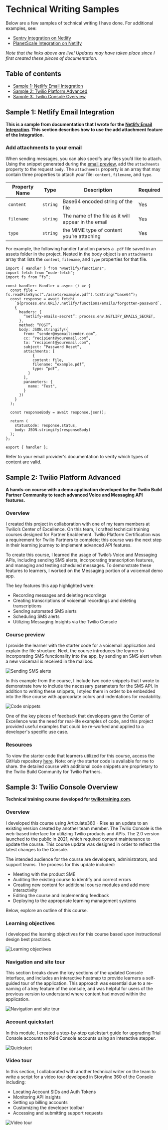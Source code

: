 # Technical Writing Samples

Below are a few samples of technical writing I have done. For additional examples, see:
- [Sentry Integration on Netlify](https://docs.netlify.com/netlify-labs/experimental-features/sentry-integration/)
- [PlanetScale Integration on Netlify](https://docs.netlify.com/netlify-labs/experimental-features/planetscale-integration/)

_Note that the links above are live! Updates may have taken place since I first created these pieces of documentation._

## Table of contents

- [Sample 1: Netlify Email Integration](#sample-1-netlify-email-integration)
- [Sample 2: Twilio Platform Advanced](#sample-2-twilio-platform-advanced)
- [Sample 3: Twilio Console Overview](#sample-3-twilio-console-overview)

## Sample 1: Netlify Email Integration

**This is a sample from documentation that I wrote for the [Netlify Email Integration](https://docs.netlify.com/integrations/email-integration/). This section describes how to use the add attachment feature of the Integration.**

### Add attachments to your email

When sending messages, you can also specify any files you’d like to attach. Using the snippet generated during the [email preview](https://docs.netlify.com/integrations/email-integration/#preview-email-templates), add the `attachments` property to the request `body`. The `attachments` property is an array that may contain three properties to attach your file: `content`, `filename`, and `type`.

| Property Name | Type     | Description                                         | Required |
| ------------- | -------- | --------------------------------------------------- | -------- |
| `content`     | `string` | Base64 encoded string of the file                   | Yes      |
| `filename`    | `string` | The name of the file as it will appear in the email | Yes      |
| `type`        | `string` | the MIME type of content you’re attaching           | Yes      |

For example, the following handler function parses a `.pdf` file saved in an assets folder in the project. Nested in the body object is an `attachments` array that lists the `content`, `filename`, and `type` properties for that file.

```tsx
import { Handler } from "@netlify/functions";
import fetch from “node-fetch”;
import fs from “fs”;

const handler: Handler = async () => {
  const file = fs.readFileSync(“./assets/example.pdf”).toString(“base64”);
  const response = await fetch(
    `${process.env.URL}/.netlify/functions/emails/forgotten-password`,
    {
      headers: {
        “netlify-emails-secret”: process.env.NETLIFY_EMAILS_SECRET, 
      },
      method: “POST”,
      body: JSON.stringify({
        from: “sender@myemailsender.com”,
        cc: “recipient@youremail.com”,
        to: “recipient@youremail.com”,
        subject: “Password Reset”,
        attachments: [
	        {
            content: file,
            filename: “example.pdf”,
            type: “pdf”,
          }
        ],
        parameters: {
          name: "Test",
        } 
      })
    }
  );

  const responseBody = await response.json();

  return (
    statusCode: response.status,
    body: JSON.stringify(responseBody)
  );
};

export { handler };

```
Refer to your email provider's documentation to verify which types of content are valid. 

## Sample 2: Twilio Platform Advanced

**A hands-on course with a demo application developed for the Twilio Build Partner Community to teach advanced Voice and Messaging API features.**

### Overview

I created this project in collaboration with one of my team members at Twilio’s Center of Excellence. On this team, I crafted technical training courses designed for Partner Enablement. Twilio Platform Certification was a requirement for Twilio Partners to complete; this course was the next step in their learning journey to implement advanced API features. 

To create this course, I learned the usage of Twilo’s Voice and Messaging APIs, including sending SMS alerts, incorporating transcription features, and managing and testing scheduled messages. To demonstrate these features to learners, I worked on the Messaging portion of a voicemail demo app.

The key features this app highlighted were:

- Recording messages and deleting recordings
- Creating transcriptions of voicemail recordings and deleting transcriptions
- Sending automated SMS alerts
- Scheduling SMS alerts
- Utilizing Messaging Insights via the Twilio Console

### Course preview

I provide the learner with the starter code for a voicemail application and explain the file structure. Next, the course introduces the learner to incorporating SMS functionality into the app, by sending an SMS alert when a new voicemail is received in the mailbox.

![Sending SMS alerts](/assets/sms_app_example_edit.png)


In this example from the course, I include two code snippets that I wrote to demonstrate how to include the necessary parameters for the SMS API. In addition to writing these snippets, I styled them in order to be embedded into the Rise course with appropriate colors and indentations for readability. 

![Code snippets](/assets/sms_app_example2_edit.png)

One of the key pieces of feedback that developers gave the Center of Excellence was the need for real-life examples of code, and this project provided useful examples that could be re-worked and applied to a developer's specific use case. 

### Resources

To view the starter code that learners utilized for this course, access the GitHub repository [here](https://github.com/TwilioTraining/platform-advanced-voice). Note: only the starter code is available for me to share. the detailed course with additional code snippets are proprietary to the Twilio Build Community for Twilio Partners.

## Sample 3: Twilio Console Overview

**Technical training course developed for [twiliotraining.com](https://www.twiliotraining.com/store).**

### Overview

I developed this course using Articulate360 - Rise as an update to an existing version created by another team member. The Twilio Console is the web-based interface for utilizing Twilio products and APIs. The 2.0 version launched to the public in 2021, which required content maintenance to update the course. This course update was designed in order to reflect the latest changes to the Console. 

The intended audience for the course are developers, administrators, and support teams. The process for this update included: 

- Meeting with the product SME
- Auditing the existing course to identify and correct errors
- Creating new content for additional course modules and add more interactivity 
- Editing the course and implementing feedback
- Deploying to the appropriate learning management systems

Below, explore an outline of this course.

### Learning objectives

I developed the learning objectives for this course based upon instructional design best practices.

![Learning objectives](/assets/console_01_edit.png)

### Navigation and site tour

This section breaks down the key sections of the updated Console interface, and includes an interactive heatmap to provide learners a self-guided tour of the application. This approach was essential due to a re-naming of a key feature of the console, and was helpful for users of the previous version to understand where content had moved within the application.

![Navigation and site tour](/assets/console_02_edit.png)

### Account quickstart

In this module, I created a step-by-step quickstart guide for upgrading Trial Console accounts to Paid Console accounts using an interactive stepper.

![Quickstart](/assets/console_03_edit.png)

### Video tour

In this section, I collaborated with another technical writer on the team to write a script for a video tour developed in Storyline 360 of the Console including:

- Locating Account SIDs and Auth Tokens
- Monitoring API insights
- Setting up billing accounts
- Customizing the developer toolbar
- Accessing and submitting support requests

![Video tour](/assets/console_04_edit.png)

